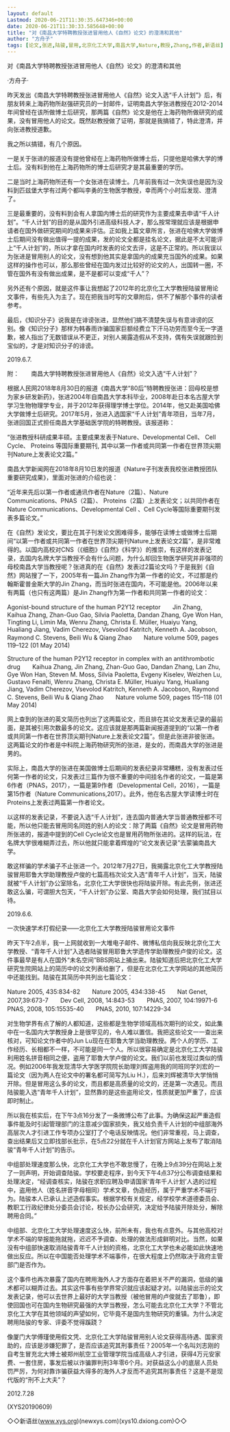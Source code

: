 ```yaml
---
layout: default
Lastmod: 2020-06-21T11:30:35.647346+00:00
date: 2020-06-21T11:30:33.585648+00:00
title: "对《南昌大学特聘教授张进冒用他人《自然》论文》的澄清和其他"
author: "方舟子"
tags: [论文,张进,陆骏,冒用,北京化工大学,南昌大学,Nature,教授,Zhang,作者,新语丝]
---
```


对《南昌大学特聘教授张进冒用他人《自然》论文》的澄清和其他

·方舟子·

昨天发出《南昌大学特聘教授张进冒用他人《自然》论文入选“千人计划”》后，有朋友转来上海药物所赵强研究员的一封邮件，证明南昌大学张进教授在2012-2014年间曾经在该所做博士后研究，那两篇《自然》论文是他在上海药物所做研究的成果，没有冒用他人的论文。既然赵教授做了证明，那就是我搞错了，特此澄清，并向张进教授道歉。

我之所以搞错，有几个原因。

一是关于张进的报道没有提他曾经在上海药物所做博士后，只提他是哈佛大学的博士后。没有料到他在上海药物所的博士后研究才是其最重要的学历。

二是当时上海药物所还有一个女张进在读博士。几年前我有过一次失误也是因为没料到匹兹堡大学有过两个都叫李勇的生物医学教授，幸而两个小时后发现、澄清了。

三是最重要的，没有料到会有人拿国内博士后的研究作为主要成果去申请“千人计划”。“千人计划”的目的是从国外引进高级科技人才，那么按常理就应该是根据申请者在国外做研究期间的成果来评估。正如我上篇文章所言，张进在哈佛大学做博士后期间没有做出值得一提的成果，发的论文全都是挂名论文，据此是不太可能评上“千人计划”的，所以才拿在国内时发表的论文去评，这是不正常的。所以我误以为张进是冒用别人的论文，没有想到他其实是拿国内的成果充当国外的成果。如果这样的操作也可以，那么那些曾经在国内发过比较好的论文的人，出国转一圈，不管在国外有没有做出成果，是不是都可以变成“千人”？

另外还有个原因，就是这件事让我想起了2012年的北京化工大学教授陆骏冒用论文事件，有些先入为主了。现在把我当时写的文章附后，供不了解那个事件的读者参考。

最后，《知识分子》说我是在诽谤张进，显然他们搞不清楚失误与有意诽谤的区别。像《知识分子》那样为韩春雨诈骗国家巨额经费立下汗马功劳而至今无一字道歉，被人指出了无数错误从不更正，对别人揭露造假从不支持，偶有失误就跟捡到宝似的，才是对知识分子的诽谤。

2019.6.7.

附：　　南昌大学特聘教授张进冒用他人《自然》论文入选“千人计划”？

根据人民网2018年8月30日的报道《南昌大学“80后”特聘教授张进：回母校是想为家乡研发新药》，张进2004年自南昌大学本科毕业，2008年赴日本名古屋大学学习生物物理学专业，并于2012年获得理学博士学位。2014年，他又赴美国哈佛大学做博士后研究。2017年5月，张进入选国家“千人计划”青年项目，当年7月，张进回国正式担任南昌大学基础医学院的特聘教授。该报道称：

“张进教授科研成果丰硕。主要成果发表于Nature、Developmental Cell、 Cell Cycle、 Proteins 等国际重要期刊, 其中以第一作者或共同第一作者在世界顶尖期刊Nature上发表论文2篇。”

南昌大学新闻网在2018年8月10日发的报道《Nature子刊发表我校张进教授团队重要研究成果》，里面对张进的介绍也说：

“近年来先后以第一作者或通讯作者在Nature（2篇）、Nature Communications、PNAS（2篇）、 Proteins（2篇）上发表论文；以共同作者在Nature Communications、Developmental Cell 、Cell Cycle等国际重要期刊发表多篇论文。”

在《自然》发论文，要比在其子刊发论文困难得多，能够在读博士或做博士后期间“以第一作者或共同第一作者在世界顶尖期刊Nature上发表论文2篇”，是非常难得的。以国内高校对CNS（《细胞》《自然》《科学》）的推崇，有这样的发表记录，去国内名牌大学当教授不会有什么问题，为什么却回生物医学研究并非强项的母校南昌大学当教授呢？张进真的在《自然》发表过2篇论文吗？于是我到《自然》网站搜了一下，2005年有一篇Jin Zhang作为第一作者的论文，不过那是约翰斯霍普金斯大学的Jin Zhang，而当时张进在国内，不可能是他。2006年以来有两篇（也只有这两篇）是Jin Zhang作为第一作者和共同第一作者的论文：

Agonist-bound structure of the human P2Y12 receptor　　Jin Zhang, Kaihua Zhang, Zhan-Guo Gao, Silvia Paoletta, Dandan Zhang, Gye Won Han, Tingting Li, Limin Ma, Wenru Zhang, Christa E. Müller, Huaiyu Yang, Hualiang Jiang, Vadim Cherezov, Vsevolod Katritch, Kenneth A. Jacobson, Raymond C. Stevens, Beili Wu & Qiang Zhao　　Nature volume 509, pages 119–122 (01 May 2014)

Structure of the human P2Y12 receptor in complex with an antithrombotic drug　　Kaihua Zhang, Jin Zhang, Zhan-Guo Gao, Dandan Zhang, Lan Zhu, Gye Won Han, Steven M. Moss, Silvia Paoletta, Evgeny Kiselev, Weizhen Lu, Gustavo Fenalti, Wenru Zhang, Christa E. Müller, Huaiyu Yang, Hualiang Jiang, Vadim Cherezov, Vsevolod Katritch, Kenneth A. Jacobson, Raymond C. Stevens, Beili Wu & Qiang Zhao　　Nature volume 509, pages 115–118 (01 May 2014)

网上查到的张进的英文简历也列出了这两篇论文，而且排在其论文发表记录的最前面，是其被引用次数最多的论文。这应该就是那两篇新闻报道提到的“以第一作者或共同第一作者在世界顶尖期刊Nature上发表论文2篇”。但是此张进非彼张进。这两篇论文的作者是中科院上海药物研究所的张进，是女的，而南昌大学的张进是男的。

实际上，南昌大学的张进在美国做博士后期间的发表纪录非常糟糕，没有发表过任何第一作者的论文，只发表过三篇作为很不重要的中间挂名作者的论文，一篇是第6作者（PNAS，2017），一篇是第9作者（Developmental Cell，2016），一篇是第15作者（Nature Communications,2017）。此外，他在名古屋大学读博士时在Proteins上发表过两篇第一作者论文。

以这样的发表记录，不要说入选“千人计划”，连去国内普通大学当普通教授都不可能，所以他只能去冒用同名同姓的别人的论文：除了两篇《自然》论文是冒用药物所张进的，报道中提到的Cell Cycle论文也是冒用药物所张进的。这样的玩法，在名牌大学很难糊弄过去，所以他就只能拿着辉煌的“论文发表记录”去蒙骗南昌大学。

敢这样骗的学术骗子不止张进一个。2012年7月27日，我揭露北京化工大学教授陆骏冒用耶鲁大学助理教授卢俊的七篇高档次论文入选“青年千人计划”，当天，陆骏就被“千人计划”办公室除名，北京化工大学很快也将陆骏开除。有此先例，张进还敢这么骗，可谓胆大包天，“千人计划”办公室、南昌大学会如何处理，我们拭目以待。

2019.6.6.

一次快速学术打假纪录——北京化工大学教授陆骏冒用论文事件

昨天下午2点半，我一上网就收到一大堆电子邮件、微博私信向我反映北京化工大学教授、“青年千人计划”入选者陆骏冒用耶鲁大学遗传学助理教授卢俊的论文。这件事最早是有人在国外“未名空间”BBS网站上捅出来。陆骏知道后把北京化工大学研究生院网站上的简历中的论文列表给删了，但是在北京化工大学网站的其他简历中还能找到。陆骏在其简历中共列出七篇论文：

Nature 2005, 435:834-82　　Nature 2005, 434:338-45　　Nat Genet, 2007,39:673-7　　Dev Cell, 2008, 14:843-53　　PNAS, 2007, 104:19971-6　　PNAS, 2008, 105:15535-40　　PNAS, 2010, 107:14229-34

对生物学界有点了解的人都知道，这些都是生物学领域高档次期刊的论文，如此集中在一名国内大学教授身上是很罕见的，令人难以置信。我把这些论文一一查出来核对，可知论文作者中的Jun Lu现在在耶鲁大学当助理教授。两个人的学历、工作经历、长相都不一样，不可能是同一个人。所以很容易确定是北京化工大学陆骏利用姓名拼音相同之便，盗用了耶鲁大学卢俊的论文。我们以前也发现过类似的情况。例如2006年我发现清华大学医学院院长助理刘辉盗用我的同班同学刘宏的一篇论文（因为两人在论文中的署名都可简写为Liu H.），后来刘辉被清华大学悄悄开除。但是冒用这么多的论文，而且都是高质量的论文的，还是第一次遇见。而且陆骏能入选“青年千人计划”，显然靠的是这些盗用论文，性质就更加严重了，应该即时制止。

所以我在核实后，在下午3点16分发了一条微博公布了此事。为确保这起严重造假事件能及时引起管理部门的注意减少国家损失，我又给负责千人计划的中组部海外高层次人才引进工作专项办公室打了个电话反映情况。他们非常重视，马上调查，查出结果后又立即找部长批示，在5点22分就在千人计划官方网站上发布了取消陆骏“青年千人计划”的告示。

中组部处理速度那么快，北京化工大学也不敢怠慢了，在晚上9点39分在网站上发了一则声明，开始调查陆骏。学校要走程序，到今天下午4点37分公布调查结果和处理决定，“经调查核实，陆骏在求职应聘及申请国家‘青年千人计划’人选的过程中，盗用他人（姓名拼音字母相同）学术文章，伪造经历，属于严重学术不端行为。陆骏本人已承认上述造假事实。根据学校有关规定，经学校学术道德委员会、教职工行政纪律处分委员会讨论，校长办公会研究，决定给予陆骏开除处分，解除聘用合同。”

中组部、北京化工大学处理速度这么快，前所未有，我也有点意外。与其他高校对学术不端的举报能拖就拖，迟迟不予调查、处理的做法形成鲜明对比。当然，如果没有中组部快速取消陆骏青年千人计划的资格，北京化工大学也未必能如此快速地做出反应。所以在中国能否处理学术不端事件，在很大程度上仍然取决于政府主管部门是否作为。

这个事件也再次暴露了国内在聘用海外人才方面存在着把关不严的漏洞，低级的骗术都可以糊弄过去。其实这件事有些学界常识就应该起疑才对。以陆骏出示的论文发表记录，他可以去世界上最好的大学当教授（被他冒用的卢俊就去了耶鲁），即使回国也可在国内生物研究最强的大学当教授，怎么可能去北京化工大学？不管北京化工大学在其他领域的声望如何，它毕竟不是国内生物研究的重镇。为什么决定聘用陆骏的专家、评委不觉得蹊跷？

像厦门大学傅瑾使用假文凭、北京化工大学陆骏冒用别人论文获得高待遇、国家资助的，应该是涉嫌犯罪了，是否应该追究其刑事责任？2005年一个名叫刘志刚的自考生冒充北大博士被郑州航空工业管理学院当成高级人才引进，获得4万元安家费、一套住房，事发后被以诈骗罪判刑3年零6个月。对获益这么小的底层人员处罚严厉，为何对靠诈骗获益大得多的海外人才反而不追究其刑事责任？这是不是现代版的“刑不上大夫”？

2012.7.28

(XYS20190609)

◇◇新语丝(www.xys.org)(newxys.com)(xys10.dxiong.com)◇◇

